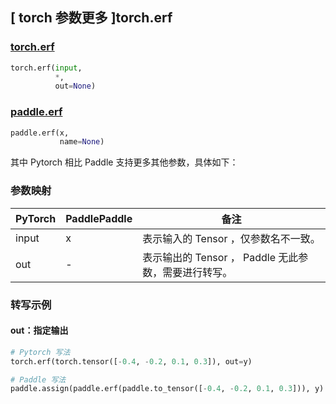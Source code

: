 ## [ torch 参数更多 ]torch.erf
### [torch.erf](https://pytorch.org/docs/1.13/generated/torch.erf.html?highlight=torch+erf#torch.erf)

```python
torch.erf(input,
          *,
          out=None)
```

### [paddle.erf](https://www.paddlepaddle.org.cn/documentation/docs/zh/api/paddle/erf_cn.html#erf)

```python
paddle.erf(x,
           name=None)
```

其中 Pytorch 相比 Paddle 支持更多其他参数，具体如下：
### 参数映射
| PyTorch       | PaddlePaddle | 备注                                                   |
| ------------- | ------------ | ------------------------------------------------------ |
|  input  |  x  | 表示输入的 Tensor ，仅参数名不一致。  |
|  out  | -  | 表示输出的 Tensor ， Paddle 无此参数，需要进行转写。    |

### 转写示例
#### out：指定输出
```python
# Pytorch 写法
torch.erf(torch.tensor([-0.4, -0.2, 0.1, 0.3]), out=y)

# Paddle 写法
paddle.assign(paddle.erf(paddle.to_tensor([-0.4, -0.2, 0.1, 0.3])), y)
```
